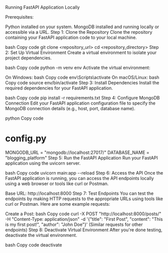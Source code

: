 Running FastAPI Application Locally

Prerequisites:

Python installed on your system.
MongoDB installed and running locally or accessible via a URL.
Step 1: Clone the Repository
Clone the repository containing your FastAPI application code to your local machine.

bash
Copy code
git clone <repository_url>
cd <repository_directory>
Step 2: Set Up Virtual Environment
Create a virtual environment to isolate your project dependencies.

bash
Copy code
python -m venv env
Activate the virtual environment:

On Windows:
bash
Copy code
env\Scripts\activate
On macOS/Linux:
bash
Copy code
source env/bin/activate
Step 3: Install Dependencies
Install the required dependencies for your FastAPI application.

bash
Copy code
pip install -r requirements.txt
Step 4: Configure MongoDB Connection
Edit your FastAPI application configuration file to specify the MongoDB connection details (e.g., host, port, database name).

python
Copy code
# config.py

MONGODB_URL = "mongodb://localhost:27017/"
DATABASE_NAME = "blogging_platform"
Step 5: Run the FastAPI Application
Run your FastAPI application using the uvicorn server.

bash
Copy code
uvicorn main:app --reload
Step 6: Access the API
Once the FastAPI application is running, you can access the API endpoints locally using a web browser or tools like curl or Postman.

Base URL: http://localhost:8000
Step 7: Test Endpoints
You can test the endpoints by making HTTP requests to the appropriate URLs using tools like curl or Postman. Here are some example requests:

Create a Post:
bash
Copy code
curl -X POST "http://localhost:8000/posts/" -H "Content-Type: application/json" -d '{"title": "First Post", "content": "This is my first post!", "author": "John Doe"}'
(Similar requests for other endpoints)
Step 8: Deactivate Virtual Environment
After you're done testing, deactivate the virtual environment.

bash
Copy code
deactivate
